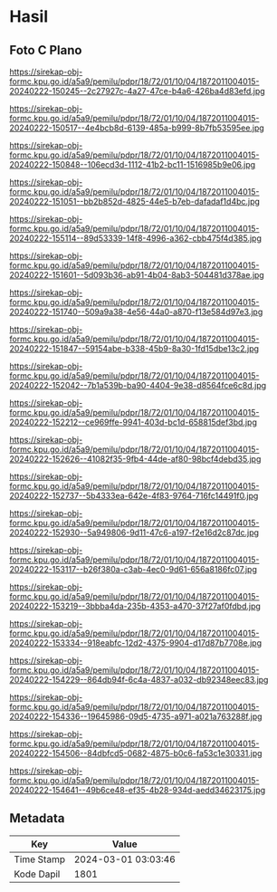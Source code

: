 # Hasil

## Foto C Plano

https://sirekap-obj-formc.kpu.go.id/a5a9/pemilu/pdpr/18/72/01/10/04/1872011004015-20240222-150245--2c27927c-4a27-47ce-b4a6-426ba4d83efd.jpg

https://sirekap-obj-formc.kpu.go.id/a5a9/pemilu/pdpr/18/72/01/10/04/1872011004015-20240222-150517--4e4bcb8d-6139-485a-b999-8b7fb53595ee.jpg

https://sirekap-obj-formc.kpu.go.id/a5a9/pemilu/pdpr/18/72/01/10/04/1872011004015-20240222-150848--106ecd3d-1112-41b2-bc11-1516985b9e06.jpg

https://sirekap-obj-formc.kpu.go.id/a5a9/pemilu/pdpr/18/72/01/10/04/1872011004015-20240222-151051--bb2b852d-4825-44e5-b7eb-dafadaf1d4bc.jpg

https://sirekap-obj-formc.kpu.go.id/a5a9/pemilu/pdpr/18/72/01/10/04/1872011004015-20240222-155114--89d53339-14f8-4996-a362-cbb475f4d385.jpg

https://sirekap-obj-formc.kpu.go.id/a5a9/pemilu/pdpr/18/72/01/10/04/1872011004015-20240222-151601--5d093b36-ab91-4b04-8ab3-504481d378ae.jpg

https://sirekap-obj-formc.kpu.go.id/a5a9/pemilu/pdpr/18/72/01/10/04/1872011004015-20240222-151740--509a9a38-4e56-44a0-a870-f13e584d97e3.jpg

https://sirekap-obj-formc.kpu.go.id/a5a9/pemilu/pdpr/18/72/01/10/04/1872011004015-20240222-151847--59154abe-b338-45b9-8a30-1fd15dbe13c2.jpg

https://sirekap-obj-formc.kpu.go.id/a5a9/pemilu/pdpr/18/72/01/10/04/1872011004015-20240222-152042--7b1a539b-ba90-4404-9e38-d8564fce6c8d.jpg

https://sirekap-obj-formc.kpu.go.id/a5a9/pemilu/pdpr/18/72/01/10/04/1872011004015-20240222-152212--ce969ffe-9941-403d-bc1d-658815def3bd.jpg

https://sirekap-obj-formc.kpu.go.id/a5a9/pemilu/pdpr/18/72/01/10/04/1872011004015-20240222-152626--41082f35-9fb4-44de-af80-98bcf4debd35.jpg

https://sirekap-obj-formc.kpu.go.id/a5a9/pemilu/pdpr/18/72/01/10/04/1872011004015-20240222-152737--5b4333ea-642e-4f83-9764-716fc14491f0.jpg

https://sirekap-obj-formc.kpu.go.id/a5a9/pemilu/pdpr/18/72/01/10/04/1872011004015-20240222-152930--5a949806-9d11-47c6-a197-f2e16d2c87dc.jpg

https://sirekap-obj-formc.kpu.go.id/a5a9/pemilu/pdpr/18/72/01/10/04/1872011004015-20240222-153117--b26f380a-c3ab-4ec0-9d61-656a8186fc07.jpg

https://sirekap-obj-formc.kpu.go.id/a5a9/pemilu/pdpr/18/72/01/10/04/1872011004015-20240222-153219--3bbba4da-235b-4353-a470-37f27af0fdbd.jpg

https://sirekap-obj-formc.kpu.go.id/a5a9/pemilu/pdpr/18/72/01/10/04/1872011004015-20240222-153334--918eabfc-12d2-4375-9904-d17d87b7708e.jpg

https://sirekap-obj-formc.kpu.go.id/a5a9/pemilu/pdpr/18/72/01/10/04/1872011004015-20240222-154229--864db94f-6c4a-4837-a032-db92348eec83.jpg

https://sirekap-obj-formc.kpu.go.id/a5a9/pemilu/pdpr/18/72/01/10/04/1872011004015-20240222-154336--19645986-09d5-4735-a971-a021a763288f.jpg

https://sirekap-obj-formc.kpu.go.id/a5a9/pemilu/pdpr/18/72/01/10/04/1872011004015-20240222-154506--84dbfcd5-0682-4875-b0c6-fa53c1e30331.jpg

https://sirekap-obj-formc.kpu.go.id/a5a9/pemilu/pdpr/18/72/01/10/04/1872011004015-20240222-154641--49b6ce48-ef35-4b28-934d-aedd34623175.jpg


## Metadata

| Key        | Value               |
| ---------- | ------------------- |
| Time Stamp | 2024-03-01 03:03:46 |
| Kode Dapil | 1801                |



